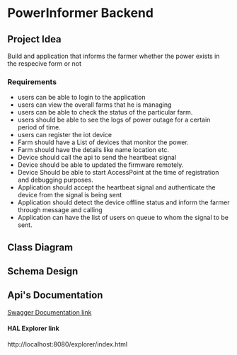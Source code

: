 # PowerInformer Backend

## Project Idea
Build and application that informs the farmer whether the power exists in the respecive form or not


### Requirements
- users can be able to login to the application 
- users can view the overall farms that he is managing
- users can be able to check the status of the particular farm.
- users should be able to see the logs of power outage for a certain period of time.
- users can register the iot device 
- Farm should have a List of devices that monitor the power.
- Farm should have the details like name location etc.
- Device should call the api to send the heartbeat signal 
- Device should be able to updated the firmware remotely.
- Device Should be able to start AccessPoint at the time of registration and debugging purposes. 
- Application should accept the heartbeat signal and authenticate the device from the signal is being sent
- Application should detect the device offline status and inform the farmer through message and calling 
- Application can have the list of users on queue to whom the signal to be sent.

## Class Diagram

## Schema Design




## Api's  Documentation 


[Swagger Documentation link](https://app.swaggerhub.com/apis-docs/RANGARAJU29139_1/open-api_definition/v0)

#### HAL Explorer link 
http://localhost:8080/explorer/index.html